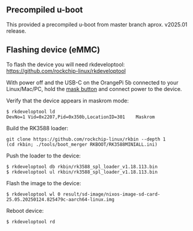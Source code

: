 ## Precompiled u-boot

This provided a precompiled u-boot from master branch aprox. v2025.01 release.

## Flashing device (eMMC)

To flash the device you will need rkdeveloptool: https://github.com/rockchip-linux/rkdeveloptool

With power off and the USB-C on the OrangePi 5b connected to your Linux/Mac/PC, hold the [mask button](https://www.friendlyelec.com/image/catalog/description/CM3588_en_05.jpg) and connect power to the device.

Verify that the device appears in maskrom mode:

```shell
$ rkdeveloptool ld
DevNo=1	Vid=0x2207,Pid=0x350b,LocationID=301	Maskrom
```

Build the RK3588 loader:

```shell
git clone https://github.com/rockchip-linux/rkbin --depth 1
(cd rkbin; ./tools/boot_merger RKBOOT/RK3588MINIALL.ini)
```

Push the loader to the device:

```shell
$ rkdeveloptool db rkbin/rk3588_spl_loader_v1.18.113.bin
$ rkdeveloptool ul rkbin/rk3588_spl_loader_v1.18.113.bin
```

Flash the image to the device:

```shell
$ rkdeveloptool wl 0 result/sd-image/nixos-image-sd-card-25.05.20250124.825479c-aarch64-linux.img
```

Reboot device:

```shell
$ rkdeveloptool rd
```

